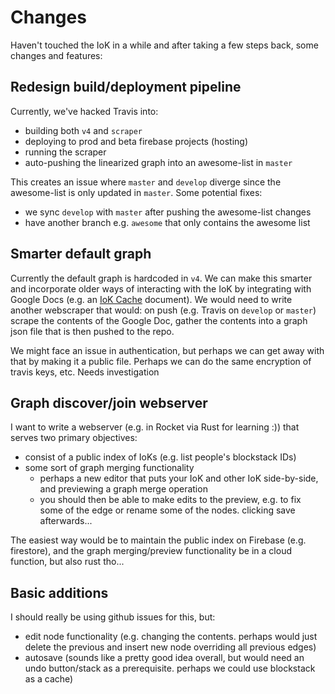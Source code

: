 # Changes

Haven't touched the IoK in a while and after taking a few steps back, some changes and features:

## Redesign build/deployment pipeline

Currently, we've hacked Travis into:

* building both `v4` and `scraper`
* deploying to prod and beta firebase projects (hosting)
* running the scraper
* auto-pushing the linearized graph into an awesome-list in `master`

This creates an issue where `master` and `develop` diverge since the awesome-list is only updated in `master`. Some potential fixes:

* we sync `develop` with `master` after pushing the awesome-list changes
* have another branch e.g. `awesome` that only contains the awesome list


## Smarter default graph

Currently the default graph is hardcoded in `v4`. We can make this smarter and incorporate older ways of interacting with the IoK by integrating with Google Docs (e.g. an [IoK Cache](https://docs.google.com/document/d/1HvcEoOh98xi_mhjXAfBsq2p79n5Vc_TAN0HX8owarnI/) document). We would need to write another webscraper that would: on push (e.g. Travis on `develop` or `master`) scrape the contents of the Google Doc, gather the contents into a graph json file that is then pushed to the repo.

We might face an issue in authentication, but perhaps we can get away with that by making it a public file. Perhaps we can do the same encryption of travis keys, etc. Needs investigation

## Graph discover/join webserver

I want to write a webserver (e.g. in Rocket via Rust for learning :)) that serves two primary objectives: 

* consist of a public index of IoKs (e.g. list people's blockstack IDs)
* some sort of graph merging functionality
  * perhaps a new editor that puts your IoK and other IoK side-by-side, and previewing a graph merge operation
  * you should then be able to make edits to the preview, e.g. to fix some of the edge or rename some of the nodes. clicking save afterwards...


The easiest way would be to maintain the public index on Firebase (e.g. firestore), and the graph merging/preview functionality be in a cloud function, but also rust tho...

## Basic additions

I should really be using github issues for this, but:

* edit node functionality (e.g. changing the contents. perhaps would just delete the previous and insert new node overriding all previous edges)
* autosave (sounds like a pretty good idea overall, but would need an undo button/stack as a prerequisite. perhaps we could use blockstack as a cache)